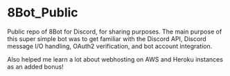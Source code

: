# 8Bot_Public
Public repo of 8Bot for Discord, for sharing purposes. The main purpose of this super simple bot was to get familiar with the Discord API, Discord message I/O handling, OAuth2 verification, and bot account integration. 

Also helped me learn a lot about webhosting on AWS and Heroku instances as an added bonus!
